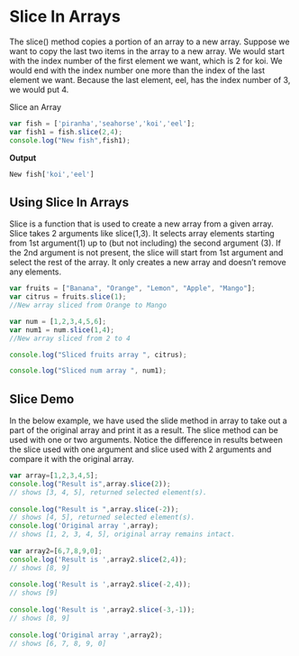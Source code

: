 # Slice In Arrays

The slice() method copies a portion of an array to a new array. Suppose we want to copy the last two items in the array to a new array. We would start with the index number of the first element we want, which is 2 for koi. We would end with the index number one more than the index of the last element we want. Because the last element, eel, has the index number of 3, we would put 4.

Slice an Array

```js
var fish = ['piranha','seahorse','koi','eel'];
var fish1 = fish.slice(2,4);
console.log("New fish",fish1);
```

**Output**

```js
New fish['koi','eel']
```

## Using Slice In Arrays
Slice is a function that is used to create a new array from a given array. Slice takes 2 arguments like slice(1,3). It selects array elements starting from 1st argument(1) up to (but not including) the second argument (3). If the 2nd argument is not present, the slice will start from 1st argument and select the rest of the array. It only creates a new array and doesn’t remove any elements.

```js
var fruits = ["Banana", "Orange", "Lemon", "Apple", "Mango"];
var citrus = fruits.slice(1);
//New array sliced from Orange to Mango

var num = [1,2,3,4,5,6];
var num1 = num.slice(1,4);
//New array sliced from 2 to 4

console.log("Sliced fruits array ", citrus);

console.log("Sliced num array ", num1);
```

## Slice Demo
In the below example, we have used the slide method in array to take out a part of the original array and print it as a result. The slice method can be used with one or two arguments. Notice the difference in results between the slice used with one argument and slice used with 2 arguments and compare it with the original array.

```js
var array=[1,2,3,4,5];
console.log("Result is",array.slice(2));
// shows [3, 4, 5], returned selected element(s).
 
console.log("Result is ",array.slice(-2));
// shows [4, 5], returned selected element(s).
console.log('Original array ',array);
// shows [1, 2, 3, 4, 5], original array remains intact.
 
var array2=[6,7,8,9,0];
console.log('Result is ',array2.slice(2,4));
// shows [8, 9]
 
console.log('Result is ',array2.slice(-2,4));
// shows [9]
 
console.log('Result is ',array2.slice(-3,-1));
// shows [8, 9]
 
console.log('Original array ',array2);
// shows [6, 7, 8, 9, 0]
```